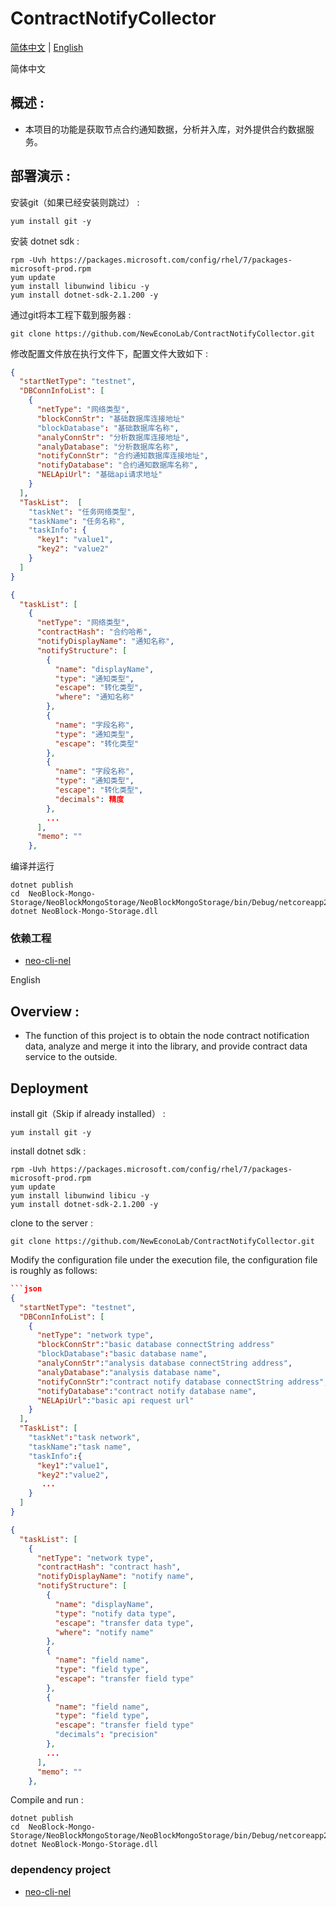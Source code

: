 # ContractNotifyCollector
[简体中文](#zh) |    [English](#en) 

<a name="zh">简体中文</a>
## 概述 :
- 本项目的功能是获取节点合约通知数据，分析并入库，对外提供合约数据服务。

## 部署演示 :

安装git（如果已经安装则跳过） :
```
yum install git -y
```

安装 dotnet sdk :
```
rpm -Uvh https://packages.microsoft.com/config/rhel/7/packages-microsoft-prod.rpm
yum update
yum install libunwind libicu -y
yum install dotnet-sdk-2.1.200 -y
```

通过git将本工程下载到服务器 :
```
git clone https://github.com/NewEconoLab/ContractNotifyCollector.git
```

修改配置文件放在执行文件下，配置文件大致如下 :
```json
{
  "startNetType": "testnet",
  "DBConnInfoList": [
    {
      "netType": "网络类型",
      "blockConnStr": "基础数据库连接地址"
      "blockDatabase": "基础数据库名称",
      "analyConnStr": "分析数据库连接地址",
      "analyDatabase": "分析数据库名称",
      "notifyConnStr": "合约通知数据库连接地址",
      "notifyDatabase": "合约通知数据库名称",
      "NELApiUrl": "基础api请求地址"
    }
  ],
  "TaskList":  [
    "taskNet": "任务网络类型",
    "taskName": "任务名称",
    "taskInfo": {
      "key1": "value1",
      "key2": "value2"
    }
  ]
}
```
```json
{
  "taskList": [
    {
      "netType": "网络类型",
      "contractHash": "合约哈希",
      "notifyDisplayName": "通知名称",
      "notifyStructure": [
        {
          "name": "displayName",
          "type": "通知类型",
          "escape": "转化类型",
          "where": "通知名称"
        },
        {
          "name": "字段名称",
          "type": "通知类型",
          "escape": "转化类型"
        },
        {
          "name": "字段名称",
          "type": "通知类型",
          "escape": "转化类型",
          "decimals": 精度
        },
        ...
      ],
      "memo": ""
    },
```


编译并运行
```
dotnet publish
cd  NeoBlock-Mongo-Storage/NeoBlockMongoStorage/NeoBlockMongoStorage/bin/Debug/netcoreapp2.0
dotnet NeoBlock-Mongo-Storage.dll
```

### 依赖工程
- [neo-cli-nel](https://github.com/NewEconoLab/neo-cli-nel)


<a name="en">English</a>
## Overview :
- The function of this project is to obtain the node contract notification data, analyze and merge it into the library, and provide contract data service to the outside.

## Deployment

install git（Skip if already installed） :
```
yum install git -y
```

install dotnet sdk :
```
rpm -Uvh https://packages.microsoft.com/config/rhel/7/packages-microsoft-prod.rpm
yum update
yum install libunwind libicu -y
yum install dotnet-sdk-2.1.200 -y
```

clone to the server :
```
git clone https://github.com/NewEconoLab/ContractNotifyCollector.git
```

Modify the configuration file under the execution file, the configuration file is roughly as follows:
```json
```json
{
  "startNetType": "testnet",
  "DBConnInfoList": [
    {
      "netType": "network type",
      "blockConnStr":"basic database connectString address"
      "blockDatabase":"basic database name",
      "analyConnStr":"analysis database connectString address",
      "analyDatabase":"analysis database name",
      "notifyConnStr":"contract notify database connectString address",
      "notifyDatabase":"contract notify database name",
      "NELApiUrl":"basic api request url"
    }
  ],
  "TaskList": [
    "taskNet":"task network",
    "taskName":"task name",
    "taskInfo":{
      "key1":"value1",
      "key2":"value2",
       ...
    }
  ]
}
```
```json
{
  "taskList": [
    {
      "netType": "network type",
      "contractHash": "contract hash",
      "notifyDisplayName": "notify name",
      "notifyStructure": [
        {
          "name": "displayName",
          "type": "notify data type",
          "escape": "transfer data type",
          "where": "notify name"
        },
        {
          "name": "field name",
          "type": "field type",
          "escape": "transfer field type"
        },
        {
          "name": "field name",
          "type": "field type",
          "escape": "transfer field type"
          "decimals": "precision"
        },
        ...
      ],
      "memo": ""
    },
```

Compile and run :
```
dotnet publish
cd  NeoBlock-Mongo-Storage/NeoBlockMongoStorage/NeoBlockMongoStorage/bin/Debug/netcoreapp2.0
dotnet NeoBlock-Mongo-Storage.dll
```

### dependency project
- [neo-cli-nel](https://github.com/NewEconoLab/neo-cli-nel)
